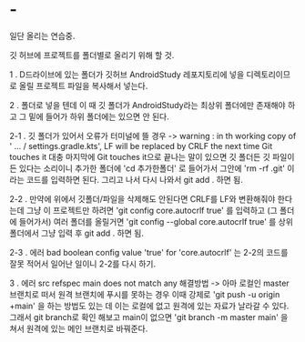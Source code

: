 # -
일단 올리는 연습중.

깃 허브에 프로젝트를 폴더별로 올리기 위해 할 것.

1 . D드라이브에 있는 폴더가 깃허브 AndroidStudy 레포지토리에 넣을 디렉토리이므로
   올릴 프로젝트 파일을 복사해서 넣는다.

2 . 폴더로 넣을 텐데 이 때 깃 폴더가 AndroidStudy라는 최상위 폴더에만 존재해야 하고
   그 밑에 들어가 하위 폴더에는 있으면 안 된다.

2-1 . 깃 폴더가 있어서 오류가 터미널에 뜰 경우 ->
warning : in th working copy of ' ... / settings.gradle.kts', LF will be replaced by CRLF
the next time Git touches it
대충 마지막에 Git touches it으로 끝나는 말이 있으면 깃 폴더든 깃 파일이든 있다는 소리이니
추가한 폴더에 'cd 추가한폴더' 로 들어가서 그안에 'rm -rf .git' 이라는 코드를 입력하면 된다.
그리고 나서 다시 나와서 git add . 하면 됨.

2-2 . 만약에 위에서 깃폴더/파일을 삭제해도 안된다면 CRLF를 LF와 변환해줘야 한다는데
그냥 이 프로젝트만 하려면 'git config core.autocrlf true' 를 입력하고 (그 폴더에 들어가서)
여러 폴더를 올릴거면 'git config --global core.autocrlf true' 를 상위 폴더에서 그냥 입력
후 git add . 하면 됨.

2-3 . 에러 bad boolean config value 'true' for 'core.autocrlf' 는 2-2의 코드를 잘못
적어서 일어난 일이니 2-2를 다시 하기.

3 . 에러 src refspec main does not match any 해결방법 -> 아마 로컬인 master 브랜치로
떠서 원격 브랜치에 푸시를 못하는 경우
이때 강제로 'git push -u origin +main' 을 하는 방법도 있는 데 이는 로컬에 없고 원격에
있는 자료가 날라갈 수 있다.
그래서 git branch로 확인 해보고 main이 없으면 'git branch -m master main' 을 쳐서
원격에 있는 메인 브랜치로 바꿔준다.